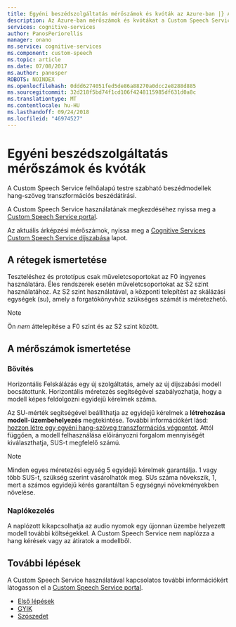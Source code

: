 ```yaml
---
title: Egyéni beszédszolgáltatás mérőszámok és kvóták az Azure-ban |} A Microsoft Docs
description: Az Azure-ban mérőszámok és kvótákat a Custom Speech Service vonatkozó adatokat.
services: cognitive-services
author: PanosPeriorellis
manager: onano
ms.service: cognitive-services
ms.component: custom-speech
ms.topic: article
ms.date: 07/08/2017
ms.author: panosper
ROBOTS: NOINDEX
ms.openlocfilehash: 0ddd6274051fed5de86a88270a0dcc2e8288d885
ms.sourcegitcommit: 32d218f5bd74f1cd106f4248115985df631d0a8c
ms.translationtype: MT
ms.contentlocale: hu-HU
ms.lasthandoff: 09/24/2018
ms.locfileid: "46974527"
---
```

# <a name="custom-speech-service-meters-and-quotas"></a>Egyéni beszédszolgáltatás mérőszámok és kvóták

A Custom Speech Service felhőalapú testre szabható beszédmodellek hang-szöveg transzformációs beszédátírási.

A Custom Speech Service használatának megkezdéséhez nyissa meg a [Custom Speech Service portal](https://cris.ai).

Az aktuális árképzési mérőszámok, nyissa meg a [Cognitive Services Custom Speech Service díjszabása](https://azure.microsoft.com/pricing/details/cognitive-services/custom-speech-service/) lapot.

## <a name="tiers-explained"></a>A rétegek ismertetése
Teszteléshez és prototípus csak műveletcsoportokat az F0 ingyenes használatára. Éles rendszerek esetén műveletcsoportokat az S2 szint használatához. Az S2 szint használatával, a központi telepítést az skálázási egységek (su), amely a forgatókönyvhöz szükséges számát is méretezhető.

> [!NOTE]
> Ön *nem* áttelepítése a F0 szint és az S2 szint között.
>

## <a name="meters-explained"></a>A mérőszámok ismertetése

### <a name="scale-out"></a>Bővítés
Horizontális Felskálázás egy új szolgáltatás, amely az új díjszabási modell bocsátottunk. Horizontális méretezés segítségével szabályozhatja, hogy a modell képes feldolgozni egyidejű kérelmek száma.

Az SU-mérték segítségével beállíthatja az egyidejű kérelmek a **létrehozása modell-üzembehelyezés** megtekintése. További információkért lásd: [hozzon létre egy egyéni hang-szöveg transzformációs végpontot](CustomSpeech-How-to-Topics/cognitive-services-custom-speech-create-endpoint.md). Attól függően, a modell felhasználása előirányozni forgalom mennyiségét kiválaszthatja, SUS-t megfelelő számú. 

> [!NOTE]
> Minden egyes méretezési egység 5 egyidejű kérelmek garantálja. 1 vagy több SUS-t, szükség szerint vásárolhatók meg. SUs száma növekszik, 1, mert a számos egyidejű kérés garantáltan 5 egységnyi növekményekben növelése.
>

### <a name="log-management"></a>Naplókezelés
A naplózott kikapcsolhatja az audio nyomok egy újonnan üzembe helyezett modell további költségekkel. A Custom Speech Service nem naplózza a hang kérések vagy az átiratok a modellből.

## <a name="next-steps"></a>További lépések
A Custom Speech Service használatával kapcsolatos további információkért látogasson el a [Custom Speech Service portal](https://cris.ai).

* [Első lépések](cognitive-services-custom-speech-get-started.md)
* [GYIK](cognitive-services-custom-speech-faq.md)
* [Szószedet](cognitive-services-custom-speech-glossary.md)
 